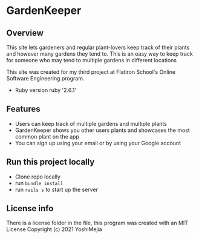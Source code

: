 

# GardenKeeper

## Overview
This site lets gardeners and regular plant-lovers keep track of their plants and however many gardens they tend to. This is an easy way to keep track for someone who may tend to multiple gardens in different locations 

This site was created for my third project at Flatiron School's Online Software Engineering program.

* Ruby version
ruby '2.6.1'

## Features
* Users can keep track of multiple gardens and multiple plants
* GardenKeeper shows you other users plants and showcases the most common plant on the app
* You can sign up using your email or by using your Google account

## Run this project locally
* Clone repo locally
* run ```bundle install```
* run ```rails s``` to start up the server

## License info

There is a license folder in the file, this program was created with an MIT License 
Copyright (c) 2021 YoshiMejia

